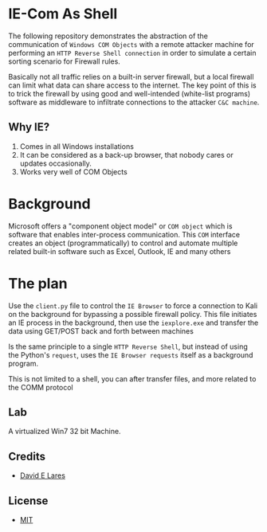 # IE-Com As Shell

The following repository demonstrates the abstraction of the communication of `Windows COM Objects` with a remote attacker machine for performing an `HTTP Reverse Shell connection` in order to simulate a certain sorting scenario for Firewall rules.

Basically not all traffic relies on a built-in server firewall, but a local firewall can limit what data can share access to the internet. The key point of this is to trick the firewall by using good and well-intended (white-list programs) software as middleware to infiltrate connections to the attacker `C&C machine`.

## Why IE?

1. Comes in all Windows installations
2. It can be considered as a back-up browser, that nobody cares or updates occasionally.
3. Works very well of COM Objects

# Background

Microsoft offers a "component object model" or `COM object` which is software that enables inter-process communication. This `COM` interface creates an object (programmatically) to control and automate multiple related built-in software such as Excel, Outlook, IE and many others

# The plan

Use the `client.py` file to control the `IE Browser` to force a connection to Kali on the background for bypassing a possible firewall
policy. This file initiates an IE process in the background, then use the `iexplore.exe` and transfer the data using GET/POST back and forth between machines


Is the same principle to a single `HTTP Reverse Shell`, but instead of using the Python's `request`, uses the `IE Browser requests` itself as a background program.

This is not limited to a shell, you can after transfer files, and more related to the COMM protocol

## Lab

A virtualized Win7 32 bit Machine.

## Credits

 - [David E Lares](https://twitter.com/davidlares3)

## License

 - [MIT](https://opensource.org/licenses/MIT)
